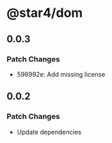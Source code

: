 # @star4/dom

## 0.0.3

### Patch Changes

- 596992e: Add missing license

## 0.0.2

### Patch Changes

- Update dependencies
